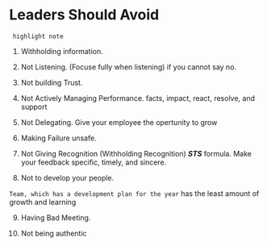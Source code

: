 #  Leaders Should Avoid 

` highlight note`

 1. Withholding information.

 2. Not Listening.
(Focuse fully when listening) if you cannot say no.

3. Not building Trust.

 4. Not Actively Managing Performance.
facts, impact, react, resolve, and support

 5. Not Delegating.
Give your employee the opertunity to grow

 6. Making Failure unsafe.

7. Not Giving Recognition (Withholding Recognition)
 ***STS*** formula. Make your feedback specific, timely, and sincere.

 8. Not to develop your people. 

`Team, which has a development plan for the year` has the least amount of growth and learning

 9. Having Bad Meeting.
 
 10. Not being authentic
